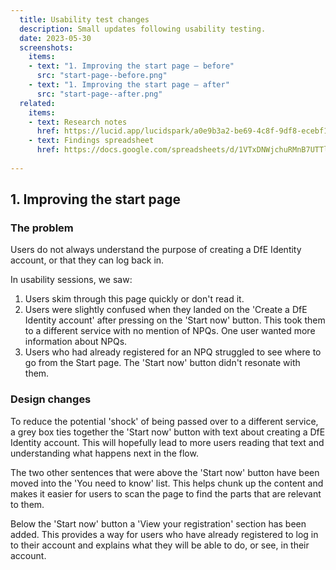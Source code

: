 ```yaml
---
  title: Usability test changes
  description: Small updates following usability testing. 
  date: 2023-05-30
  screenshots:
    items:
    - text: "1. Improving the start page – before"
      src: "start-page--before.png"
    - text: "1. Improving the start page – after"
      src: "start-page--after.png"
  related:
    items:
    - text: Research notes
      href: https://lucid.app/lucidspark/a0e9b3a2-be69-4c8f-9df8-ecebf112627b/edit?shared=true&invitationId=inv_910ffd78-0b8e-4d37-9aa0-b116dcb3bc3b&page=0_0#
    - text: Findings spreadsheet
      href: https://docs.google.com/spreadsheets/d/1VTxDNWjchuRMnB7UTTlp1M0eAAtiM5vueAPiaxYtxvg/edit#gid=0
     
---
```


## 1. Improving the start page

### The problem

Users do not always understand the purpose of creating a DfE Identity account, or that they can log back in. 

In usability sessions, we saw:
1. Users skim through this page quickly or don't read it.
2. Users were slightly confused when they landed on the 'Create a DfE Identity account' after pressing on the 'Start now' button. This took them to a different service with no mention of NPQs. One user wanted more information about NPQs. 
3. Users who had already registered for an NPQ struggled to see where to go from the Start page. The 'Start now' button didn't resonate with them. 

### Design changes 

To reduce the potential 'shock' of being passed over to a different service, a grey box ties together the 'Start now' button with text about creating a DfE Identity account. This will hopefully lead to more users reading that text and understanding what happens next in the flow. 

The two other sentences that were above the 'Start now' button have been moved into the 'You need to know' list. This helps chunk up the content and makes it easier for users to scan the page to find the parts that are relevant to them. 

Below the 'Start now' button a 'View your registration' section has been added. This provides a way for users who have already registered to log in to their account and explains what they will be able to do, or see, in their account. 

